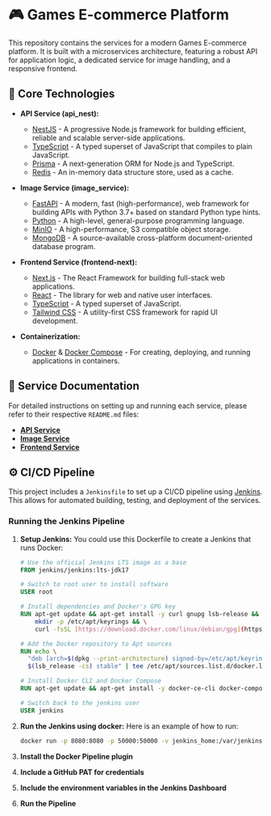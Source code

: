 # 🎮 Games E-commerce Platform

This repository contains the services for a modern Games E-commerce platform. It is built with a microservices architecture, featuring a robust API for application logic, a dedicated service for image handling, and a responsive frontend.

## 🚀 Core Technologies

- **API Service (api_nest):**

  - [NestJS](https://nestjs.com/) - A progressive Node.js framework for building efficient, reliable and scalable server-side applications.
  - [TypeScript](https://www.typescriptlang.org/) - A typed superset of JavaScript that compiles to plain JavaScript.
  - [Prisma](https://www.prisma.io/) - A next-generation ORM for Node.js and TypeScript.
  - [Redis](https://redis.io/) - An in-memory data structure store, used as a cache.

- **Image Service (image_service):**

  - [FastAPI](https://fastapi.tiangolo.com/) - A modern, fast (high-performance), web framework for building APIs with Python 3.7+ based on standard Python type hints.
  - [Python](https://www.python.org/) - A high-level, general-purpose programming language.
  - [MinIO](https://min.io/) - A high-performance, S3 compatible object storage.
  - [MongoDB](https://www.mongodb.com/) - A source-available cross-platform document-oriented database program.

- **Frontend Service (frontend-next):**

  - [Next.js](https://nextjs.org/) - The React Framework for building full-stack web applications.
  - [React](https://react.dev/) - The library for web and native user interfaces.
  - [TypeScript](https://www.typescriptlang.org/) - A typed superset of JavaScript.
  - [Tailwind CSS](https://tailwindcss.com/) - A utility-first CSS framework for rapid UI development.

- **Containerization:**
  - [Docker](https://www.docker.com/) & [Docker Compose](https://docs.docker.com/compose/) - For creating, deploying, and running applications in containers.

## 📖 Service Documentation

For detailed instructions on setting up and running each service, please refer to their respective `README.md` files:

- **[API Service](./api_nest/README.md)**
- **[Image Service](./image_service/README.md)**
- **[Frontend Service](./frontend-next/README.md)**

## ⚙️ CI/CD Pipeline

This project includes a `Jenkinsfile` to set up a CI/CD pipeline using [Jenkins](https://www.jenkins.io/). This allows for automated building, testing, and deployment of the services.

### Running the Jenkins Pipeline

1.  **Setup Jenkins:** You could use this Dockerfile to create a Jenkins that runs Docker:

    ```dockerfile
    # Use the official Jenkins LTS image as a base
    FROM jenkins/jenkins:lts-jdk17

    # Switch to root user to install software
    USER root

    # Install dependencies and Docker's GPG key
    RUN apt-get update && apt-get install -y curl gnupg lsb-release && \
        mkdir -p /etc/apt/keyrings && \
        curl -fsSL [https://download.docker.com/linux/debian/gpg](https://download.docker.com/linux/debian/gpg) | gpg --dearmor -o /etc/apt/keyrings/docker.gpg

    # Add the Docker repository to Apt sources
    RUN echo \
      "deb [arch=$(dpkg --print-architecture) signed-by=/etc/apt/keyrings/docker.gpg] [https://download.docker.com/linux/debian](https://download.docker.com/linux/debian) \
      $(lsb_release -cs) stable" | tee /etc/apt/sources.list.d/docker.list > /dev/null

    # Install Docker CLI and Docker Compose
    RUN apt-get update && apt-get install -y docker-ce-cli docker-compose-plugin

    # Switch back to the jenkins user
    USER jenkins
    ```

2.  **Run the Jenkins using docker:** Here is an example of how to run:
    ```bash
    docker run -p 8080:8080 -p 50000:50000 -v jenkins_home:/var/jenkins_home -v /var/run/docker.sock:/var/run/docker.sock --group-add $(getent group docker | cut -d: -f3) --name jenkins docker-with-jenkins
    ```
3.  **Install the Docker Pipeline plugin**
4.  **Include a GitHub PAT for credentials**
5.  **Include the environment variables in the Jenkins Dashboard**
6.  **Run the Pipeline**
